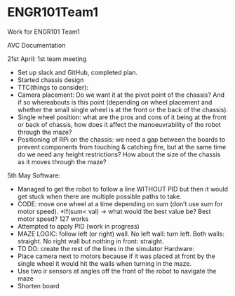 # ENGR101Team1
Work for ENGR101 Team1

AVC Documentation

21st April: 1st team meeting
- Set up slack and GitHub, completed plan.
-	Started chassis design
-	TTC(things to consider): 
  -	Camera placement: Do we want it at the pivot point of the chassis? And if so whereabouts is this point (depending on wheel placement and whether the small single wheel is at the front or the back of the chassis).
  -	Single wheel position: what are the pros and cons of it being at the front or back of chassis, how does it affect the manoeuvrability of the robot through the maze?
  -	Positioning of RPi on the chassis: we need a gap between the boards to prevent components from touching & catching fire, but at the same time do we need any height restrictions? How about the size of the chassis as it moves through the maze?


5th May
Software:
- Managed to get the robot to follow a line WITHOUT PID but then it would get stuck when there are multiple possible paths to take. 
- CODE: move one wheel at a time depending on sum (don’t use sum for motor speed). *If(sum< val) →  what would the best value be? Best motor speed? 127 works
- Attempted to apply PID (work in progress)
- MAZE LOGIC: follow left (or right) wall. No left wall: turn left. Both walls: straight. No right wall but nothing in front: straight.
- TO DO: create the rest of the lines in the simulator
Hardware:
- Place camera next to motors because if it was placed at front by the single wheel it would hit the walls when turning in the maze.
- Use two ir sensors at angles off the front of the robot to navigate the maze
- Shorten board

